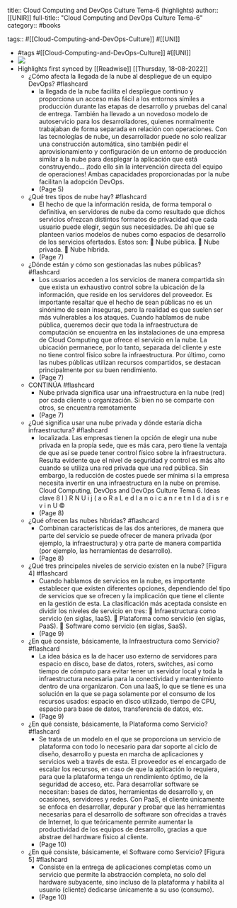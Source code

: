 title:: Cloud Computing and DevOps Culture Tema-6 (highlights)
author:: [[UNIR]]
full-title:: "Cloud Computing and DevOps Culture Tema-6"
category:: #books

tags:: #[[Cloud-Computing-and-DevOps-Culture]] #[[UNI]]

- #tags #[[Cloud-Computing-and-DevOps-Culture]] #[[UNI]]
- ![](https://readwise-assets.s3.amazonaws.com/media/uploaded_book_covers/profile_22942/d30dfe36-f609-4c27-9c38-9e9ef6c93bf0.png)
- Highlights first synced by [[Readwise]] [[Thursday, 18-08-2022]]
	- ¿Cómo afecta la llegada de la nube al despliegue de un equipo DevOps? #flashcard
		- la llegada de la nube facilita el despliegue continuo y proporciona un  acceso  más  fácil  a  los  entornos  símiles  a  producción  durante  las  etapas  de desarrollo  y  pruebas  del  canal  de  entrega.  También  ha  llevado  a  un  novedoso modelo de autoservicio para los desarrolladores, quienes normalmente trabajaban de  forma  separada  en  relación  con  operaciones.  Con  las  tecnologías  de  nube,  un desarrollador puede no solo realizar una construcción automática, sino también pedir el aprovisionamiento y configuración de un entorno de producción similar a la nube para desplegar la aplicación que está construyendo… ¡todo ello sin la intervención directa del equipo de operaciones! Ambas capacidades proporcionadas por la nube facilitan la adopción DevOps.
		- (Page 5)
	- ¿Qué tres tipos de nube hay? #flashcard
		- El hecho de que la información resida, de forma temporal o definitiva, en servidores de  nube  da  como  resultado  que  dichos  servicios  ofrezcan  distintos  formatos  de privacidad  que  cada  usuario  puede  elegir,  según  sus  necesidades.  De  ahí  que  se planteen  varios  modelos  de  nubes  como  espacios  de  desarrollo  de  los  servicios ofertados. Estos son:   Nube pública.   Nube privada.   Nube híbrida.
		- (Page 7)
	- ¿Dónde están y cómo son gestionadas las nubes públicas? #flashcard
		- Los  usuarios  acceden  a  los  servicios  de  manera  compartida  sin  que  exista  un exhaustivo control sobre la ubicación de la información, que reside en los servidores del  proveedor.  Es  importante  resaltar  que  el  hecho  de  sean  públicas  no  es  un sinónimo de sean inseguras, pero la realidad es que suelen ser más vulnerables a los ataques. Cuando hablamos de nube pública, queremos decir que toda la infraestructura de computación se encuentra en las instalaciones de una empresa de Cloud Computing que ofrece el servicio en la nube. La ubicación permanece, por lo tanto, separada del cliente y este no tiene control físico sobre la infraestructura. Por último, como las nubes  públicas  utilizan  recursos  compartidos,  se  destacan  principalmente  por  su buen rendimiento.
		- (Page 7)
	- CONTINÚA #flashcard
		- Nube privada significa usar una infraestructura en la nube (red) por cada cliente u organización.  Si  bien  no  se  comparte  con  otros,  se  encuentra  remotamente
		- (Page 7)
	- ¿Qué significa usar una nube privada y dónde estaría dicha infraestructura? #flashcard
		- localizada.  Las  empresas  tienen  la  opción  de  elegir  una  nube  privada  en  la  propia sede, que es más cara, pero tiene la ventaja de que así se puede tener control físico sobre la infraestructura. Resulta evidente que el nivel de seguridad y control es más alto cuando se utiliza una red privada que una red pública. Sin embargo, la reducción de costes puede ser mínima si la empresa necesita invertir en una infraestructura en la nube on premise. Cloud Computing, DevOps and DevOps Culture Tema 6. Ideas clave 8 I  ) R N U i j (  a o R a L  e d   l a n o i c a n r e t n I  d a d i s r e v i n U ©
		- (Page 8)
	- ¿Qué ofrecen las nubes híbridas? #flashcard
		- Combinan características de las dos anteriores, de manera que parte del servicio se puede ofrecer de manera privada (por ejemplo, la infraestructura) y otra parte de manera compartida (por ejemplo, las herramientas de desarrollo).
		- (Page 8)
	- ¿Qué tres principales niveles de servicio existen en la nube? [Figura 4] #flashcard
		- Cuando  hablamos  de  servicios  en  la  nube,  es  importante  establecer  que  existen diferentes opciones, dependiendo del tipo de servicios que se ofrecen y la implicación que tiene el cliente en la gestión de esta. La clasificación más aceptada consiste en dividir los niveles de servicio en tres:   Infraestructura como servicio (en siglas, IaaS).   Plataforma como servicio (en siglas, PaaS).   Software como servicio (en siglas, SaaS).
		- (Page 9)
	- ¿En qué consiste, básicamente, la Infraestructura como Servicio? #flashcard
		- La idea básica es la de hacer uso externo de servidores para espacio en disco, base de datos, roters, switches, así como tiempo de cómputo para evitar tener un servidor local y toda la infraestructura necesaria para la conectividad y mantenimiento dentro de una organizaron. Con una IaaS, lo que se tiene es una solución en la que se paga solamente por el consumo de los recursos usados: espacio en disco utilizado, tiempo de CPU, espacio para base de datos, transferencia de datos, etc.
		- (Page 9)
	- ¿En qué consiste, básicamente, la Plataforma como Servicio? #flashcard
		- Se trata de un modelo en el que se proporciona un servicio de plataforma con todo lo necesario para dar soporte al ciclo de diseño, desarrollo y puesta en marcha de aplicaciones y servicios web a través de esta. El proveedor es el encargado de escalar los recursos, en caso de que la aplicación lo requiera, para que la plataforma tenga un rendimiento óptimo, de la seguridad de acceso, etc. Para desarrollar software se necesitan: bases de datos, herramientas de desarrollo y, en ocasiones, servidores y redes. Con PaaS, el cliente únicamente se enfoca en desarrollar, depurar y probar que las herramientas necesarias para el desarrollo de software son ofrecidas a través de Internet, lo que teóricamente permite aumentar la productividad de los equipos de desarrollo, gracias a que abstrae del hardware físico al cliente.
		- (Page 10)
	- ¿En qué consiste, básicamente, el Software como Servicio? [Figura 5] #flashcard
		- Consiste en la entrega de aplicaciones completas como un servicio que permite la abstracción completa, no solo del hardware subyacente, sino incluso de la plataforma y habilita al usuario (cliente) dedicarse únicamente a su uso (consumo).
		- (Page 10)